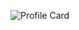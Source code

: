 ![Profile Card](https://lanyard-profile-readme.vercel.app/api/123183906299052032?theme=dark&animated=true&hideDiscrim=false&borderRadius=20px)
